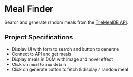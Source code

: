 # Meal Finder

Search and generate random meals from the [TheMealDB API](https://themealdb.com/api.php).

## Project Specifications

- Display UI with form to search and button to generate
- Connect to API and get meals
- Display meals in DOM with image and hover effect
- Click on meal to see details
- Click on generate button to fetch & display a random meal
